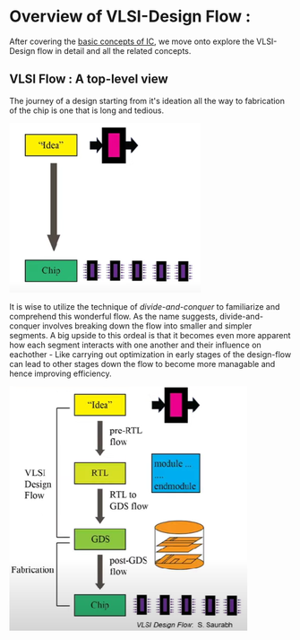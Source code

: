 # Overview of VLSI-Design Flow :

After covering the [basic concepts of IC](../Theory/Basics_of_IC.md), we move onto explore the VLSI-Design flow in detail and all the related concepts. 


## VLSI Flow : A top-level view

The journey of a design starting from it's ideation all the way to fabrication of the chip is one that is long and tedious. 

![Fig2.1 : Idea to Chip](/images/theory/idea_to_chip.png)

It is wise to utilize the technique of *divide-and-conquer* to familiarize and comprehend this wonderful flow. As the name suggests, divide-and-conquer involves breaking down the flow into smaller and simpler segments. A big upside to this ordeal is that it becomes even more apparent how each segment interacts with one another and their influence on eachother - Like carrying out optimization in early stages of the design-flow can lead to other stages down the flow to become more managable and hence improving efficiency. 

![Fig2.2 : VLSI top view](/images/theory/vlsi_divide_conquer.png)
